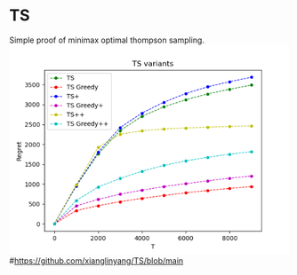 # TS
Simple proof of minimax optimal thompson sampling.
![TS variants](TS%2B.png)
#https://github.com/xianglinyang/TS/blob/main
